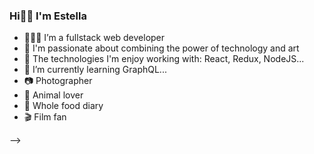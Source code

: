 ### Hi👋🏻  I'm Estella 


- 👩🏻‍💻  I’m a fullstack web developer
- 🌟 I'm passionate about combining the power of technology and art
- 💜 The technologies I'm enjoy working with: React, Redux, NodeJS...
- 🌱 I’m currently learning GraphQL...
- 📷 Photographer 
- 🦦 Animal lover
- 🍓 Whole food diary
- 🎬 Film fan

-->
